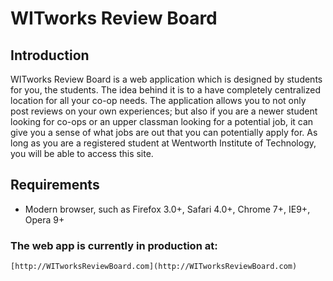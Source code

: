 # WITworks Review Board

## Introduction

WITworks Review Board is a web application which is designed by students for you, the students. The idea behind it is to a have completely centralized location for all your co-op needs. The application allows you to not only post reviews on your own experiences; but also if you are a newer student looking for co-ops or an upper classman looking for a potential job, it can give you a sense of what jobs are out that you can potentially apply for. As long as you are a registered student at Wentworth Institute of Technology, you will be able to access this site.

## Requirements

* Modern browser, such as Firefox 3.0+, Safari 4.0+, Chrome 7+, IE9+, Opera 9+


### The web app is currently in production at:
	[http://WITworksReviewBoard.com](http://WITworksReviewBoard.com)


